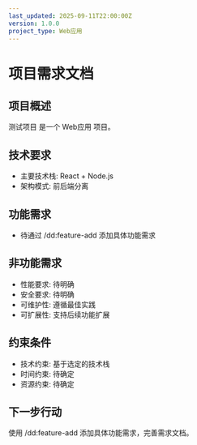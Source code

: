 ```yaml
---
last_updated: 2025-09-11T22:00:00Z
version: 1.0.0
project_type: Web应用
---
```


# 项目需求文档

## 项目概述

测试项目 是一个 Web应用 项目。

## 技术要求

- 主要技术栈: React + Node.js
- 架构模式: 前后端分离

## 功能需求

- 待通过 /dd:feature-add 添加具体功能需求

## 非功能需求

- 性能要求: 待明确
- 安全要求: 待明确
- 可维护性: 遵循最佳实践
- 可扩展性: 支持后续功能扩展

## 约束条件

- 技术约束: 基于选定的技术栈
- 时间约束: 待确定
- 资源约束: 待确定

## 下一步行动

使用 /dd:feature-add 添加具体功能需求，完善需求文档。
